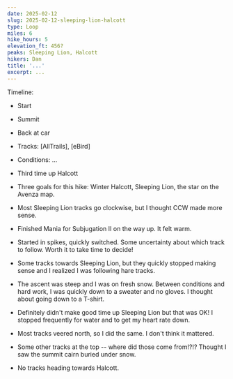 ```yaml
---
date: 2025-02-12
slug: 2025-02-12-sleeping-lion-halcott
type: Loop
miles: 6
hike_hours: 5
elevation_ft: 456?
peaks: Sleeping Lion, Halcott
hikers: Dan
title: '...'
excerpt: ...
---
```


Timeline:

- Start
- Summit
- Back at car

- Tracks: [AllTrails], [eBird]
- Conditions: ...

- Third time up Halcott
- Three goals for this hike: Winter Halcott, Sleeping Lion, the star on the Avenza map.
- Most Sleeping Lion tracks go clockwise, but I thought CCW made more sense.
- Finished Mania for Subjugation II on the way up. It felt warm.
- Started in spikes, quickly switched. Some uncertainty about which track to follow. Worth it to take time to decide!
- Some tracks towards Sleeping Lion, but they quickly stopped making sense and I realized I was following hare tracks.
- The ascent was steep and I was on fresh snow. Between conditions and hard work, I was quickly down to a sweater and no gloves. I thought about going down to a T-shirt.
- Definitely didn't make good time up Sleeping Lion but that was OK! I stopped frequently for water and to get my heart rate down.
- Most tracks veered north, so I did the same. I don't think it mattered.
- Some other tracks at the top -- where did those come from!?!? Thought I saw the summit cairn buried under snow.
- No tracks heading towards Halcott.
